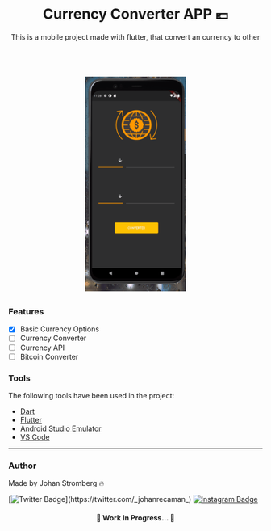 <h1 align="center">Currency Converter APP 💶</h1>

<p align="center">This is a mobile project made with flutter, that convert an currency to other</p>
<br>


<h1 align="center">
  <img alt="CurrencyConvApp" title="CurrencyConvApp" src="./github/ConvApp.gif" height="425" />

</h1>

### Features

- [x] Basic Currency Options
- [ ] Currency Converter
- [ ] Currency API
- [ ] Bitcoin Converter

### Tools

The following tools have been used in the project:

- [Dart](https://dart.dev/)
- [Flutter](https://flutter.dev)
- [Android Studio Emulator](https://developer.android.com/studio)
- [VS Code](https://code.visualstudio.com)
---

### Author


Made by Johan Stromberg :fire:

[![Twitter Badge](https://img.shields.io/badge/Twitter-1DA1F2?style=for-the-badge&logo=twitter&logoColor=white&link=https://twitter.com/_johanrecaman_)](https://twitter.com/_johanrecaman_)
[![Instagram Badge](https://img.shields.io/badge/-Instagram-%23E4405F?style=for-the-badge&logo=instagram&logoColor=white)](https://instagram.com/_johanrecaman_)

<h4 align="center">
  🚧  Work In Progress...  🚧
</h4>